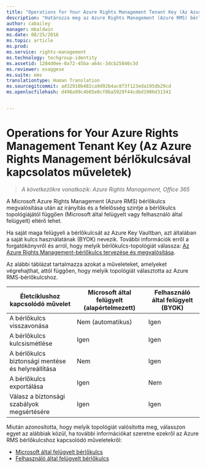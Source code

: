 ```yaml
---
title: "Operations for Your Azure Rights Management Tenant Key (Az Azure Rights Management bérlőkulcsával kapcsolatos műveletek) | Azure RMS"
description: "Határozza meg az Azure Rights Management (Azure RMS) bérlőkulccsal kapcsolatos vezérlés és felelősség különböző szintjeit."
author: cabailey
manager: mbaldwin
ms.date: 08/25/2016
ms.topic: article
ms.prod: 
ms.service: rights-management
ms.technology: techgroup-identity
ms.assetid: 1284d0ee-0a72-45ba-a64c-3dcb25846c3d
ms.reviewer: esaggese
ms.suite: ems
translationtype: Human Translation
ms.sourcegitcommit: ad32910b482ca9d92b4ac8f3f123eda195db29cd
ms.openlocfilehash: d496a99c4b05e0cf0ba5929f44cdbd1906d31341


---
```


# Operations for Your Azure Rights Management Tenant Key (Az Azure Rights Management bérlőkulcsával kapcsolatos műveletek)

>*A következőkre vonatkozik: Azure Rights Management, Office 365*

A Microsoft Azure Rights Management (Azure RMS) bérlőkulcs megvalósítása után az irányítás és a felelősség szintje a bérlőkulcs topológiájától függően (Microsoft által felügyelt vagy felhasználó által felügyelt) eltérő lehet.

Ha saját maga felügyeli a bérlőkulcsát az Azure Key Vaultban, azt általában a saját kulcs használatának (BYOK) nevezik. További információk erről a forgatókönyvről és arról, hogy melyik bérlőkulcs-topológiát válassza: [Az Azure Rights Management-bérlőkulcs tervezése és megvalósítása](../plan-design/plan-implement-tenant-key.md).

Az alábbi táblázat tartalmazza azokat a műveleteket, amelyeket végrehajthat, attól függően, hogy melyik topológiát választotta az Azure RMS-bérlőkulcshoz.

|Életciklushoz kapcsolódó művelet|Microsoft által felügyelt (alapértelmezett)|Felhasználó által felügyelt (BYOK)|
|-----------------------|-------------------------------|---------------------------|
|A bérlőkulcs visszavonása|Nem (automatikus)|Igen|
|A bérlőkulcs kulcsismétlése|Igen|Igen|
|A bérlőkulcs biztonsági mentése és helyreállítása|Nem|Igen|
|A bérlőkulcs exportálása|Igen|Nem|
|Válasz a biztonsági szabályok megsértésére|Igen|Igen|

Miután azonosította, hogy melyik topológiát valósította meg, válasszon egyet az alábbiak közül, ha további információkat szeretne ezekről az Azure RMS bérlőkulcshoz kapcsolódó műveletekről:


- [Microsoft által felügyelt bérlőkulcs](operations-microsoft-managed-tenant-key.md)
- [Felhasználó által felügyelt bérlőkulcs](operations-customer-managed-tenant-key.md)







<!--HONumber=Aug16_HO4-->


